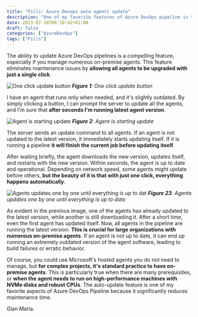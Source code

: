 ```yaml
---
title: "Pills: Azure Devops auto agents update"
description: "One of my favorite features of Azure DevOps pipeline is the on-premise auto update agents."
date: 2023-07-18T08:10:42+02:00
draft: false
categories: ["AzureDevOps"]
tags: ["Pills"]
---
```



The ability to update Azure DevOps pipelines is a compelling feature, especially if you manage numerous on-premise agents. This feature eliminates maintenance issues by **allowing all agents to be upgraded with just a single click**.

![One click update button](../images/image1.png)
***Figure 1***: *One click update button*

I have an agent that runs only when needed, and it's slightly outdated. By simply clicking a button, I can prompt the server to update all the agents, and I'm sure that **after seconds I'm running latest agent version**.

![Agent is starting update](../images/image2.png)
***Figure 2***: *Agent is starting update*

The server sends an update command to all agents. If an agent is not updated to the latest version, it immediately starts updating itself. If it is running a pipeline **it will finish the current job before updating itself**.

After waiting briefly, the agent downloads the new version, updates itself, and restarts with the new version. Within seconds, the agent is up to date and operational. Depending on network speed, some agents might update before others, **but the beauty of it is that with just one click, everything happens automatically**.

![Agents updates one by one until everything is up to dat](../images/image3.png)
***Figure 23***: *Agents updates one by one until everything is up to date*

As evident in the previous image, one of the agents has already updated to the latest version, while another is still downloading it. After a short time, even the first agent has updated itself. Now, all agents in the pipeline are running the latest version. **This is crucial for large organizations with numerous on-premise agents**. If an agent is not up to date, it can end up running an extremely outdated version of the agent software, leading to build failures or erratic behavior.

Of course, you could use Microsoft's hosted agents you do not need to manage, but **for complex projects, it's standard practice to have on-premise agents**. This is particularly true when there are many prerequisites, or **when the agent needs to run on high-performance machines with NVMe disks and robust CPUs**. The auto-update feature is one of my favorite aspects of Azure DevOps Pipeline because it significantly reduces maintenance time.


Gian Maria.